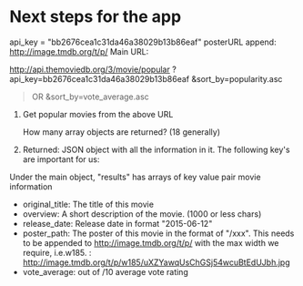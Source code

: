 # Next steps for the app
api_key = "bb2676cea1c31da46a38029b13b86eaf"
posterURL append: http://image.tmdb.org/t/p/
Main URL: 

http://api.themoviedb.org/3/movie/popular
?api_key=bb2676cea1c31da46a38029b13b86eaf
&sort_by=popularity.asc
> OR &sort_by=vote_average.asc

1. Get popular movies from the above URL
    
    How many array objects are returned? (18 generally)

2. Returned: JSON object with all the information in it. The following key's are important for us:

Under the main object, "results" has arrays of key value pair movie information

* original_title: The title of this movie
* overview: A short description of the movie. (1000 or less chars)
* release_date: Release date in format "2015-06-12"
* poster_path: The poster of this movie in the format of "/xxx". This needs to be appended to http://image.tmdb.org/t/p/ with the max width we require, i.e.w185. : http://image.tmdb.org/t/p/w185/uXZYawqUsChGSj54wcuBtEdUJbh.jpg
* vote_average: out of /10 average vote rating
